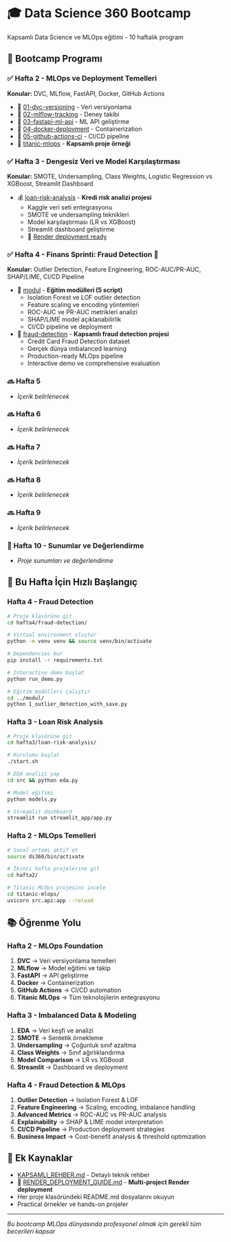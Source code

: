 # 🎓 Data Science 360 Bootcamp

Kapsamlı Data Science ve MLOps eğitimi - 10 haftalık program

## 📅 Bootcamp Programı

### ✅ Hafta 2 - MLOps ve Deployment Temelleri
**Konular:** DVC, MLflow, FastAPI, Docker, GitHub Actions
- 📁 [01-dvc-versioning](hafta2/01-dvc-versioning/) - Veri versiyonlama
- 📁 [02-mlflow-tracking](hafta2/02-mlflow-tracking/) - Deney takibi
- 📁 [03-fastapi-ml-api](hafta2/03-fastapi-ml-api/) - ML API geliştirme
- 📁 [04-docker-deployment](hafta2/04-docker-deployment/) - Containerization
- 📁 [05-github-actions-ci](hafta2/05-github-actions-ci/) - CI/CD pipeline
- 🚢 [titanic-mlops](hafta2/titanic-mlops/) - **Kapsamlı proje örneği**

### ✅ Hafta 3 - Dengesiz Veri ve Model Karşılaştırması
**Konular:** SMOTE, Undersampling, Class Weights, Logistic Regression vs XGBoost, Streamlit Dashboard
- 💰 [loan-risk-analysis](hafta3/loan-risk-analysis/) - **Kredi risk analizi projesi**
  - Kaggle veri seti entegrasyonu
  - SMOTE ve undersampling teknikleri
  - Model karşılaştırması (LR vs XGBoost)
  - Streamlit dashboard geliştirme
  - 🚀 [Render deployment ready](RENDER_DEPLOYMENT_GUIDE.md)

### ✅ Hafta 4 - Finans Sprinti: Fraud Detection 🏦
**Konular:** Outlier Detection, Feature Engineering, ROC-AUC/PR-AUC, SHAP/LIME, CI/CD Pipeline
- 📁 [modul](hafta4/modul/) - **Eğitim modülleri (5 script)**
  - Isolation Forest ve LOF outlier detection
  - Feature scaling ve encoding yöntemleri  
  - ROC-AUC ve PR-AUC metrikleri analizi
  - SHAP/LIME model açıklanabilirlik
  - CI/CD pipeline ve deployment
- 🏦 [fraud-detection](hafta4/fraud-detection/) - **Kapsamlı fraud detection projesi**
  - Credit Card Fraud Detection dataset
  - Gerçek dünya imbalanced learning
  - Production-ready MLOps pipeline
  - Interactive demo ve comprehensive evaluation

### 🔜 Hafta 5
- *İçerik belirlenecek*

### 🔜 Hafta 6
- *İçerik belirlenecek*

### 🔜 Hafta 7
- *İçerik belirlenecek*

### 🔜 Hafta 8
- *İçerik belirlenecek*

### 🔜 Hafta 9
- *İçerik belirlenecek*

### 🎯 Hafta 10 - Sunumlar ve Değerlendirme
- *Proje sunumları ve değerlendirme*

## 🚀 Bu Hafta İçin Hızlı Başlangıç

### Hafta 4 - Fraud Detection
```bash
# Proje klasörüne git
cd hafta4/fraud-detection/

# Virtual environment oluştur
python -m venv venv && source venv/bin/activate

# Dependencies kur
pip install -r requirements.txt

# Interactive demo başlat
python run_demo.py

# Eğitim modülleri çalıştır
cd ../modul/
python 1_outlier_detection_with_save.py
```

### Hafta 3 - Loan Risk Analysis
```bash
# Proje klasörüne git
cd hafta3/loan-risk-analysis/

# Kurulumu başlat
./start.sh

# EDA analizi yap
cd src && python eda.py

# Model eğitimi
python models.py

# Streamlit dashboard
streamlit run streamlit_app/app.py
```

### Hafta 2 - MLOps Temelleri
```bash
# Sanal ortamı aktif et
source ds360/bin/activate

# İkinci hafta projelerine git
cd hafta2/

# Titanic MLOps projesini incele
cd titanic-mlops/
uvicorn src.api:app --reload
```

## 📚 Öğrenme Yolu

### Hafta 2 - MLOps Foundation
1. **DVC** → Veri versiyonlama temelleri
2. **MLflow** → Model eğitimi ve takip  
3. **FastAPI** → API geliştirme
4. **Docker** → Containerization
5. **GitHub Actions** → CI/CD automation
6. **Titanic MLOps** → Tüm teknolojilerin entegrasyonu

### Hafta 3 - Imbalanced Data & Modeling
1. **EDA** → Veri keşfi ve analizi
2. **SMOTE** → Sentetik örnekleme
3. **Undersampling** → Çoğunluk sınıf azaltma
4. **Class Weights** → Sınıf ağırlıklandırma
5. **Model Comparison** → LR vs XGBoost
6. **Streamlit** → Dashboard ve deployment

### Hafta 4 - Fraud Detection & MLOps
1. **Outlier Detection** → Isolation Forest & LOF
2. **Feature Engineering** → Scaling, encoding, imbalance handling
3. **Advanced Metrics** → ROC-AUC vs PR-AUC analysis
4. **Explainability** → SHAP & LIME model interpretation
5. **CI/CD Pipeline** → Production deployment strategies
6. **Business Impact** → Cost-benefit analysis & threshold optimization

## 📖 Ek Kaynaklar

- [KAPSAMLI_REHBER.md](hafta2/KAPSAMLI_REHBER.md) - Detaylı teknik rehber
- 🚀 [RENDER_DEPLOYMENT_GUIDE.md](RENDER_DEPLOYMENT_GUIDE.md) - **Multi-project Render deployment**
- Her proje klasöründeki README.md dosyalarını okuyun
- Practical örnekler ve hands-on projeler

---
*Bu bootcamp MLOps dünyasında profesyonel olmak için gerekli tüm becerileri kapsar*